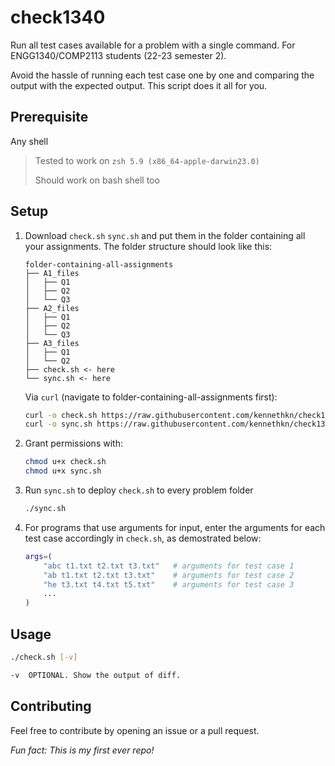 # check1340

Run all test cases available for a problem with a single command. For ENGG1340/COMP2113 students (22-23 semester 2).

Avoid the hassle of running each test case one by one and comparing the output with the expected output. This script does it all for you.

## Prerequisite

Any shell

> Tested to work on `zsh 5.9 (x86_64-apple-darwin23.0)`
>
> Should work on bash shell too

## Setup

1. Download `check.sh` `sync.sh` and put them in the folder containing all your assignments. The folder structure should look like this:

   ```text
   folder-containing-all-assignments
   ├── A1_files
   │   ├── Q1
   │   ├── Q2
   │   └── Q3
   ├── A2_files
   │   ├── Q1
   │   ├── Q2
   │   └── Q3
   ├── A3_files
   │   ├── Q1
   │   └── Q2
   ├── check.sh <- here
   └── sync.sh <- here
   ```

   Via `curl` (navigate to folder-containing-all-assignments first):

   ```bash
   curl -o check.sh https://raw.githubusercontent.com/kennethkn/check1340/main/check.sh
   curl -o sync.sh https://raw.githubusercontent.com/kennethkn/check1340/main/sync.sh
   ```

2. Grant permissions with:

   ```bash
   chmod u+x check.sh
   chmod u+x sync.sh
   ```

3. Run `sync.sh` to deploy `check.sh` to every problem folder

    ```bash
    ./sync.sh
    ```

4. For programs that use arguments for input, enter the arguments for each test case accordingly in `check.sh`, as demostrated below:

   ```bash
   args=(
       "abc t1.txt t2.txt t3.txt"   # arguments for test case 1
       "ab t1.txt t2.txt t3.txt"    # arguments for test case 2
       "he t3.txt t4.txt t5.txt"    # arguments for test case 3
       ...
   )
   ```

## Usage

```bash
./check.sh [-v]

-v  OPTIONAL. Show the output of diff.
```

## Contributing

Feel free to contribute by opening an issue or a pull request.

 *Fun fact: This is my first ever repo!*
